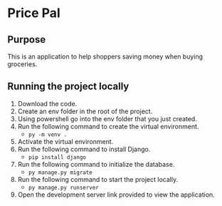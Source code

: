 # Price Pal
## Purpose
This is an application to help shoppers saving money when buying groceries.
## Running the project locally
1. Download the code.
2. Create an env folder in the root of the project.
3. Using powershell go into the env folder that you just created.
4. Run the following command to create the virtual environment.
    - `py -m venv .`
5. Activate the virtual environment.
6. Run the following command to install Django.
    - `pip install django`
7. Run the following command to initialize the database.
    -  `py manage.py migrate`
8. Run the following command to start the project locally.
    - `py manage.py runserver`
9. Open the development server link provided to view the application.